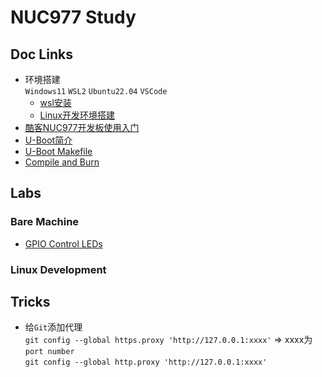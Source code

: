 # NUC977 Study #
## Doc Links ##  
- 环境搭建  
  `Windows11` `WSL2` `Ubuntu22.04` `VSCode` 
  - [wsl安装](https://github.com/Cocoson23/NUC977/blob/master/Notes/00-WSL-Ubuntu%E6%90%AD%E5%BB%BA.md)
  - [Linux开发环境搭建](https://github.com/Cocoson23/NUC977/blob/master/Notes/02-BuildLinuxEnv.md)
- [酷客NUC977开发板使用入门](https://github.com/Cocoson23/NUC977/blob/master/Notes/01-Start.md)  
- [U-Boot简介](https://github.com/Cocoson23/NUC977/blob/master/Notes/03-U-Boot.md)  
- [U-Boot Makefile](https://github.com/Cocoson23/NUC977/blob/master/Notes/04-U-Boot-Makefile.md)  
- [Compile and Burn](https://github.com/Cocoson23/NUC977/blob/master/Notes/05-Compile%26Burn.md)  
## Labs ##
### Bare Machine ###  
- [GPIO Control LEDs](https://github.com/Cocoson23/NUC977/tree/master/Code/Bare%20Machine/01-GPIOLED)
### Linux Development ###
## Tricks ##
- 给`Git`添加代理  
  `git config --global https.proxy 'http://127.0.0.1:xxxx'` => xxxx为`port number`  
  `git config --global http.proxy 'http://127.0.0.1:xxxx'`

